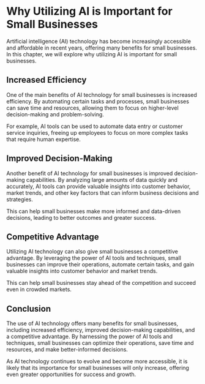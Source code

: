 Why Utilizing AI is Important for Small Businesses
===========================================================================

Artificial intelligence (AI) technology has become increasingly accessible and affordable in recent years, offering many benefits for small businesses. In this chapter, we will explore why utilizing AI is important for small businesses.

Increased Efficiency
--------------------

One of the main benefits of AI technology for small businesses is increased efficiency. By automating certain tasks and processes, small businesses can save time and resources, allowing them to focus on higher-level decision-making and problem-solving.

For example, AI tools can be used to automate data entry or customer service inquiries, freeing up employees to focus on more complex tasks that require human expertise.

Improved Decision-Making
------------------------

Another benefit of AI technology for small businesses is improved decision-making capabilities. By analyzing large amounts of data quickly and accurately, AI tools can provide valuable insights into customer behavior, market trends, and other key factors that can inform business decisions and strategies.

This can help small businesses make more informed and data-driven decisions, leading to better outcomes and greater success.

Competitive Advantage
---------------------

Utilizing AI technology can also give small businesses a competitive advantage. By leveraging the power of AI tools and techniques, small businesses can improve their operations, automate certain tasks, and gain valuable insights into customer behavior and market trends.

This can help small businesses stay ahead of the competition and succeed even in crowded markets.

Conclusion
----------

The use of AI technology offers many benefits for small businesses, including increased efficiency, improved decision-making capabilities, and a competitive advantage. By harnessing the power of AI tools and techniques, small businesses can optimize their operations, save time and resources, and make better-informed decisions.

As AI technology continues to evolve and become more accessible, it is likely that its importance for small businesses will only increase, offering even greater opportunities for success and growth.


